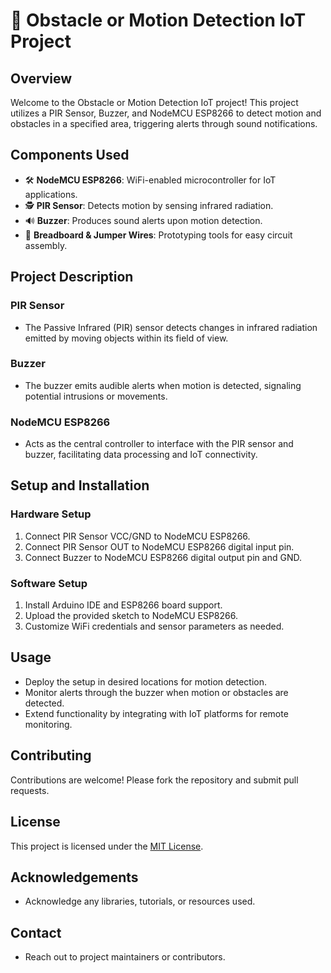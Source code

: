 # 🚀 Obstacle or Motion Detection IoT Project

## Overview
Welcome to the Obstacle or Motion Detection IoT project! This project utilizes a PIR Sensor, Buzzer, and NodeMCU ESP8266 to detect motion and obstacles in a specified area, triggering alerts through sound notifications.


## Components Used
- 🛠️ **NodeMCU ESP8266**: WiFi-enabled microcontroller for IoT applications.
- 🕵️ **PIR Sensor**: Detects motion by sensing infrared radiation.
- 🔊 **Buzzer**: Produces sound alerts upon motion detection.
- 🔌 **Breadboard & Jumper Wires**: Prototyping tools for easy circuit assembly.

## Project Description
### PIR Sensor
- The Passive Infrared (PIR) sensor detects changes in infrared radiation emitted by moving objects within its field of view.

### Buzzer
- The buzzer emits audible alerts when motion is detected, signaling potential intrusions or movements.

### NodeMCU ESP8266
- Acts as the central controller to interface with the PIR sensor and buzzer, facilitating data processing and IoT connectivity.

## Setup and Installation
### Hardware Setup
1. Connect PIR Sensor VCC/GND to NodeMCU ESP8266.
2. Connect PIR Sensor OUT to NodeMCU ESP8266 digital input pin.
3. Connect Buzzer to NodeMCU ESP8266 digital output pin and GND.

### Software Setup
1. Install Arduino IDE and ESP8266 board support.
2. Upload the provided sketch to NodeMCU ESP8266.
3. Customize WiFi credentials and sensor parameters as needed.

## Usage
- Deploy the setup in desired locations for motion detection.
- Monitor alerts through the buzzer when motion or obstacles are detected.
- Extend functionality by integrating with IoT platforms for remote monitoring.

## Contributing
Contributions are welcome! Please fork the repository and submit pull requests.

## License
This project is licensed under the [MIT License](https://github.com/bhargav-mistry/Obstacle-Detection/blob/main/LICENSE).

## Acknowledgements
- Acknowledge any libraries, tutorials, or resources used.

## Contact
- Reach out to project maintainers or contributors.
